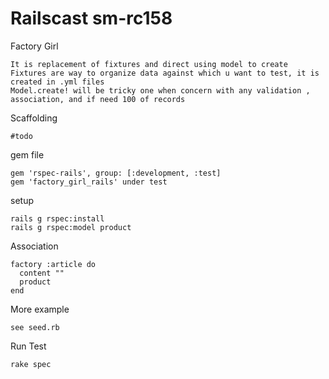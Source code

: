 Railscast sm-rc158
====================
Factory Girl
```
It is replacement of fixtures and direct using model to create
Fixtures are way to organize data against which u want to test, it is created in .yml files
Model.create! will be tricky one when concern with any validation , association, and if need 100 of records
```
Scaffolding
```
#todo
```
gem file
```
gem 'rspec-rails', group: [:development, :test]
gem 'factory_girl_rails' under test
```
setup
```
rails g rspec:install
rails g rspec:model product
```
Association
```
factory :article do
  content ""
  product
end
```
More example
```
see seed.rb
```

Run Test
```
rake spec
```
